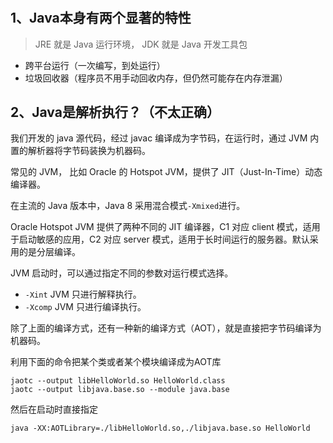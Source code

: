 # 

## 1、Java本身有两个显著的特性

> JRE 就是 Java 运行环境， JDK 就是 Java 开发工具包

- 跨平台运行（一次编写，到处运行）
- 垃圾回收器（程序员不用手动回收内存，但仍然可能存在内存泄漏）

## 2、Java是解析执行？（不太正确）

我们开发的 java 源代码，经过 javac 编译成为字节码，在运行时，通过 JVM 内置的解析器将字节码装换为机器码。

常见的 JVM， 比如 Oracle 的 Hotspot JVM，提供了 JIT（Just-In-Time）动态编译器。

在主流的 Java 版本中，Java 8 采用混合模式`-Xmixed`进行。

Oracle Hotspot JVM 提供了两种不同的 JIT 编译器，C1 对应 client 模式，适用于启动敏感的应用，C2 对应 server 模式，适用于长时间运行的服务器。默认采用的是分层编译。

JVM 启动时，可以通过指定不同的参数对运行模式选择。

- `-Xint`  JVM 只进行解释执行。
- `-Xcomp` JVM 只进行编译执行。

除了上面的编译方式，还有一种新的编译方式（AOT），就是直接把字节码编译为机器码。

利用下面的命令把某个类或者某个模块编译成为AOT库

``` shell script
jaotc --output libHelloWorld.so HelloWorld.class
jaotc --output libjava.base.so --module java.base
```

然后在启动时直接指定

```shell script
java -XX:AOTLibrary=./libHelloWorld.so,./libjava.base.so HelloWorld
```











